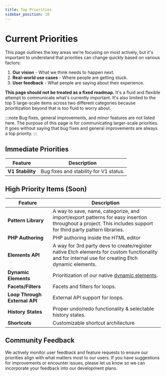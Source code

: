 ```yaml
---
title: Top Priorities
sidebar_position: 10
---
```


# Current Priorities

This page outlines the key areas we're focusing on most actively, but it's important to understand that priorities can change quickly based on various factors:

1. **Our vision** - What we think needs to happen next.
2. **Real-world use cases** - Where people are getting stuck.
3. **User feedback** - What people are saying about their experience.

**This page should not be treated as a fixed roadmap.** It's a fluid and flexible attempt to communicate what's currently important. It's also limited to the top 5 large-scale items across two different categories because prioritization beyond that is too fluid to worry about.

:::note
Bug fixes, general improvements, and minor features are not listed here. The purpose of this page is for communicating larger-scale priorities. It goes without saying that bug fixes and general improvements are always a top priority.
:::

## Immediate Priorities

| Feature                        | Description                                                                                      |
|--------------------------------|--------------------------------------------------------------------------------------------------|
| **V1 Stability** | Bug fixes and stability for V1 status. |

## High Priority Items (Soon)

| Feature                        | Description                                                                                      |
|--------------------------------|--------------------------------------------------------------------------------------------------|
| **Pattern Library** | A way to save, name, categorize, and import/export patterns for easy insertion throughout a project. This includes support for third party pattern libraries. |
| **PHP Authoring** | PHP authoring inside the HTML editor |
| **Elements API** | A way for 3rd party devs to create/register native Etch elements for custom functionality and for internal use for creating Etch dynamic elements. |
| **Dynamic Elements** | Prioritization of our native [dynamic elements](../elements/dynamic-elements/overview). |
| **Facets/Filters** | Facets and filters for loops. |
| **Loop Through External API** | External API support for loops. |
| **History States** | Proper undo/redo functionality & selectable history states. |
| **Shortcuts** | Customizable shortcut architecture |


## Community Feedback

We actively monitor user feedback and feature requests to ensure our priorities align with what matters most to our users. If you have suggestions for improvements or encounter issues, please let us know so we can incorporate your feedback into our development plans.